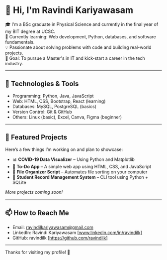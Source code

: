 # 👋 Hi, I'm Ravindi Kariyawasam

🎓 I'm a BSc graduate in Physical Science and currently in the final year of my BIT degree at UCSC.  
🌱 Currently learning: Web development, Python, databases, and software fundamentals.  
💡 Passionate about solving problems with code and building real-world projects.  
🎯 Goal: To pursue a Master's in IT and kick-start a career in the tech industry.  

---

## 🔧 Technologies & Tools

- Programming: Python, Java, JavaScript
- Web: HTML, CSS, Bootstrap, React (learning)
- Databases: MySQL, PostgreSQL (basics)
- Version Control: Git & GitHub
- Others: Linux (basic), Excel, Canva, Figma (beginner)

---

## 📌 Featured Projects

Here’s a few things I’m working on and plan to showcase:

- 📊 **COVID-19 Data Visualizer** – Using Python and Matplotlib  
- 📝 **To-Do App** – A simple web app using HTML, CSS, and JavaScript  
- 📂 **File Organizer Script** – Automates file sorting on your computer  
- 📁 **Student Record Management System** – CLI tool using Python + SQLite  

*More projects coming soon!*

---

## 📫 How to Reach Me

- Email: ravindilkariyawasam@gmail.com 
- LinkedIn: Ravindi Kariyawasam [www.linkedin.com/in/ravindilk] 
- GitHub: ravindilk [https://github.com/ravindilk]

---

Thanks for visiting my profile! 🌟
